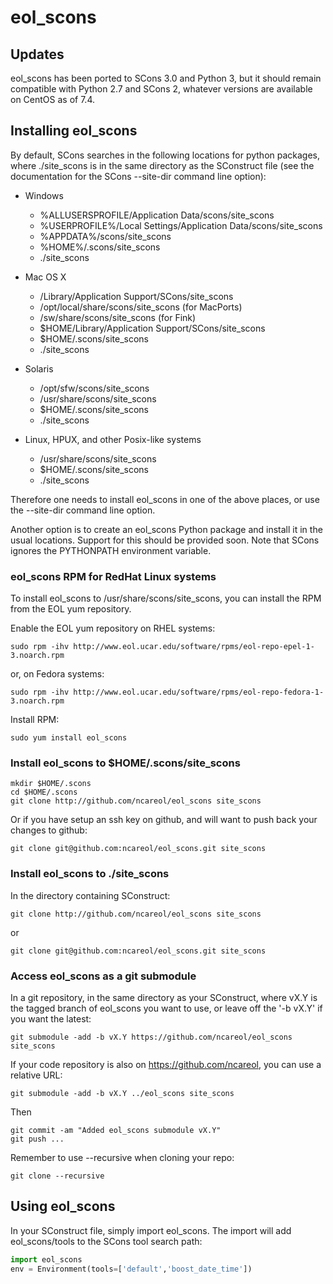 # eol_scons

## Updates

eol_scons has been ported to SCons 3.0 and Python 3, but it should remain
compatible with Python 2.7 and SCons 2, whatever versions are available on
CentOS as of 7.4.

## Installing eol_scons

By default, SCons searches in the following locations for python packages, where ./site_scons is in the same directory as the SConstruct file (see the documentation for the SCons --site-dir command line option):
* Windows
   * %ALLUSERSPROFILE/Application Data/scons/site_scons
   * %USERPROFILE%/Local Settings/Application Data/scons/site_scons
   * %APPDATA%/scons/site_scons
   * %HOME%/.scons/site_scons
   * ./site_scons

* Mac OS X
   * /Library/Application Support/SCons/site_scons
   * /opt/local/share/scons/site_scons (for MacPorts)
   * /sw/share/scons/site_scons (for Fink)
   * $HOME/Library/Application Support/SCons/site_scons
   * $HOME/.scons/site_scons
   * ./site_scons

* Solaris
   * /opt/sfw/scons/site_scons
   * /usr/share/scons/site_scons
   * $HOME/.scons/site_scons
   * ./site_scons

* Linux, HPUX, and other Posix-like systems
   * /usr/share/scons/site_scons
   * $HOME/.scons/site_scons
   * ./site_scons

Therefore one needs to install eol_scons in one of the above places, or use the --site-dir command line option.

Another option is to create an eol_scons Python package and install it in the usual locations. Support for this should be provided soon. Note that SCons ignores the PYTHONPATH environment variable.

### eol_scons RPM for RedHat Linux systems
To install eol_scons to /usr/share/scons/site_scons, you can install the RPM from the EOL yum repository.

Enable the EOL yum repository on RHEL systems:
```shell
sudo rpm -ihv http://www.eol.ucar.edu/software/rpms/eol-repo-epel-1-3.noarch.rpm
```
  
or, on Fedora systems:
```shell
sudo rpm -ihv http://www.eol.ucar.edu/software/rpms/eol-repo-fedora-1-3.noarch.rpm
```

Install RPM:
```shell
sudo yum install eol_scons
```

### Install eol_scons to $HOME/.scons/site_scons
```shell
mkdir $HOME/.scons
cd $HOME/.scons
git clone http://github.com/ncareol/eol_scons site_scons
```

Or if you have setup an ssh key on github, and will want to push back your changes to github:
```shell
git clone git@github.com:ncareol/eol_scons.git site_scons
```

### Install eol_scons to ./site_scons
In the directory containing SConstruct:
```shell
git clone http://github.com/ncareol/eol_scons site_scons
```
or
```shell
git clone git@github.com:ncareol/eol_scons.git site_scons
```

### Access eol_scons as a git submodule
In a git repository, in the same directory as your SConstruct, where vX.Y is the tagged branch of eol_scons you want to use, or leave off the '-b vX.Y' if you want the latest:
```shell
git submodule -add -b vX.Y https://github.com/ncareol/eol_scons site_scons
```
If your code repository is also on https://github.com/ncareol, you can use a relative URL:
```shell
git submodule -add -b vX.Y ../eol_scons site_scons
```
Then
```
git commit -am "Added eol_scons submodule vX.Y"
git push ...
```
Remember to use --recursive when cloning your repo:
```shell
git clone --recursive
```

## Using eol_scons
In your SConstruct file, simply import eol_scons. The import will add eol_scons/tools to the SCons tool search path:
```python
import eol_scons
env = Environment(tools=['default','boost_date_time'])
```

